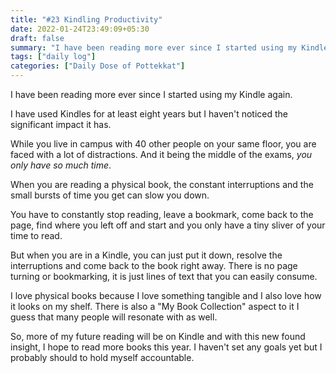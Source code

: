 ```yaml
---
title: "#23 Kindling Productivity"
date: 2022-01-24T23:49:09+05:30
draft: false
summary: "I have been reading more ever since I started using my Kindle again."
tags: ["daily log"]
categories: ["Daily Dose of Pottekkat"]
---
```


I have been reading more ever since I started using my Kindle again.

I have used Kindles for at least eight years but I haven't noticed the significant impact it has.

While you live in campus with 40 other people on your same floor, you are faced with a lot of distractions. And it being the middle of the exams, _you only have so much time_.

When you are reading a physical book, the constant interruptions and the small bursts of time you get can slow you down.

You have to constantly stop reading, leave a bookmark, come back to the page, find where you left off and start and you only have a tiny sliver of your time to read.

But when you are in a Kindle, you can just put it down, resolve the interruptions and come back to the book right away. There is no page turning or bookmarking, it is just lines of text that you can easily consume.

I love physical books because I love something tangible and I also love how it looks on my shelf. There is also a "My Book Collection" aspect to it I guess that many people will resonate with as well.

So, more of my future reading will be on Kindle and with this new found insight, I hope to read more books this year. I haven't set any goals yet but I probably should to hold myself accountable.
